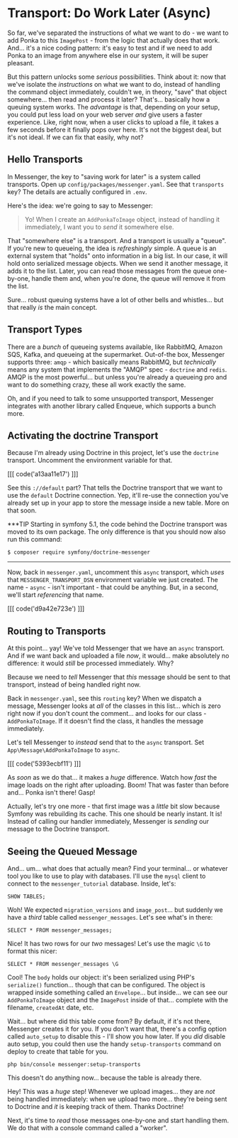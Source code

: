 # Transport: Do Work Later (Async)

So far, we've separated the instructions of what we want to do - we want to add
Ponka to this `ImagePost` - from the logic that actually does that work. And...
it's a nice coding pattern: it's easy to test and if we need to add Ponka to an
image from anywhere else in our system, it will be super pleasant.

But this pattern unlocks some *serious* possibilities. Think about it: now that
we've isolate the *instructions* on what we want to do, instead of handling the
command object immediately, couldn't we, in theory, "save" that object somewhere...
then read and process it later? That's... basically how a queuing system works.
The *advantage* is that, depending on your setup, you could put less load on your
web server *and* give users a faster experience. Like, right now, when a user
clicks to upload a file, it takes a few seconds before it finally pops over here.
It's not the biggest deal, but it's not ideal. If we can fix that easily, why not?

## Hello Transports

In Messenger, the key to "saving work for later" is a system called transports.
Open up `config/packages/messenger.yaml`. See that `transports` key? The details
are actually configured in `.env`.

Here's the idea: we're going to say to Messenger:

> Yo! When I create an `AddPonkaToImage` object, instead of handling it immediately,
> I want you to *send* it somewhere else.

That "somewhere else" is a transport. And a transport is usually a "queue". If you're
new to queueing, the idea is *refreshingly* simple. A queue is an external system
that "holds" onto information in a big list. In our case, it will hold onto
serialized message objects. When we send it another message, it adds it to the
list. Later, you can read those messages from the queue one-by-one, handle them
and, when you're done, the queue will remove it from the list.

Sure... robust queuing systems have a lot of other bells and whistles... but that
really *is* the main concept.

## Transport Types

There are a *bunch* of queueing systems available, like RabbitMQ, Amazon SQS, Kafka,
and queueing at the supermarket. Out-of-the box, Messenger supports three: `amqp` -
which basically means RabbitMQ, but *technically* means any system that implements
the "AMQP" spec - `doctrine` and `redis`. AMQP is the most powerful... but unless
you're already a queueing pro and want to do something crazy, these all work
exactly the same.

Oh, and if you need to talk to some unsupported transport, Messenger integrates
with another library called Enqueue, which supports a bunch more.

## Activating the doctrine Transport

Because I'm already using Doctrine in this project, let's use the `doctrine`
transport. Uncomment the environment variable for that. 

[[[ code('a13aa11e17') ]]]

See this `://default` part? That tells the Doctrine transport that we want 
to use the `default` Doctrine connection. Yep, it'll re-use the connection 
you've already set up in your app to store the message inside a new table. 
More on that soon.

***TIP
Starting in symfony 5.1, the code behind the Doctrine transport was moved to its own package.
The only difference is that you should now also run this command:

```terminal
$ composer require symfony/doctrine-messenger
```
***

Now, back in `messenger.yaml`, uncomment this `async` transport, which *uses* that
`MESSENGER_TRANSPORT_DSN` environment variable we just created. The name - `async` -
isn't important - that could be anything. But, in a second, we'll start
*referencing* that name.

[[[ code('d9a42e723e') ]]]

## Routing to Transports

At this point... yay! We've told Messenger that we have an `async` transport.
And if we want back and uploaded a file *now*, it would... make absolutely no
difference: it would *still* be processed immediately. Why?

Because we need to *tell* Messenger that *this* message should be sent to that
transport, instead of being handled right now.

Back in `messenger.yaml`, see this `routing` key? When we dispatch a message,
Messenger looks at *all* of the classes in this list... which is zero right now
if you don't count the comment... and looks for our class - `AddPonkaToImage`. If
it doesn't find the class, it handles the message immediately.

Let's tell Messenger to *instead* send that to the `async` transport. Set
`App\Message\AddPonkaToImage` to `async`.

[[[ code('5393ecbf11') ]]]

As *soon* as we do that... it makes a *huge* difference. Watch how *fast* the
image loads on the right after uploading. Boom! That was faster than before and...
Ponka isn't there! Gasp!

Actually, let's try one more - that first image was a *little* bit slow because
Symfony was rebuilding its cache. This one should be nearly instant. It is! Instead
of calling our handler immediately, Messenger is *sending* our message to the
Doctrine transport.

## Seeing the Queued Message

And... um... what does that actually mean? Find your terminal... or whatever tool
you like to use to play with databases. I'll use the `mysql` client to connect
to the `messenger_tutorial` database. Inside, let's:

```terminal
SHOW TABLES;
```

Woh! We expected `migration_versions` and `image_post`... but suddenly we have a
*third* table called `messenger_messages`. Let's see what's in there:

```terminal
SELECT * FROM messenger_messages;
```

Nice! It has two rows for our *two* messages! Let's use the magic `\G` to format
this nicer:

```terminal-silent
SELECT * FROM messenger_messages \G
```

Cool! The `body` holds our object: it's been serialized using PHP's
`serialize()` function... though that can be configured. The object is wrapped
inside something called an `Envelope`... but inside... we can see our
`AddPonkaToImage` object and the `ImagePost` inside of that... complete with the
filename, `createdAt` date, etc.

Wait... but where did this table come from? By default, if it's not there, Messenger
creates it for you. If you don't want that, there's a config option called
`auto_setup` to disable this - I'll show you how later. If you *did* disable
auto setup, you could then use the handy `setup-transports` command on deploy
to create that table for you.

```terminal-silent
php bin/console messenger:setup-transports
```

This doesn't do anything now... because the table is already there.

Hey! This was a *huge* step! Whenever we upload images... they are *not* being
handled immediately: when we upload two more... they're being sent to Doctrine
and *it* is keeping track of them. Thanks Doctrine!

Next, it's time to *read* those messages one-by-one and start handling them.
We do that with a console command called a "worker".
